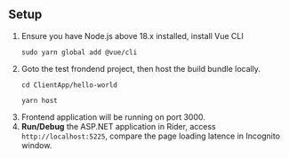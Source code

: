 ## Setup
1. Ensure you have Node.js above 18.x installed, install Vue CLI
   ```
   sudo yarn global add @vue/cli
   ```
2. Goto the test frondend project, then host the build bundle locally.
   ```
   cd ClientApp/hello-world
   ```
   ```
   yarn host
   ```
3. Frontend application will be running on port 3000.
4. **Run/Debug** the ASP.NET application in Rider, access `http://localhost:5225`, compare the page loading latence in Incognito window.

